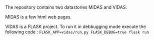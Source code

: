 The repository contains two datastories MIDAS and VIDAS.

MIDAS is a few html web pages.

VIDAS is a FLASK project. To run it in debbugging mode execute the following code : ```FLASK_APP=vidas/run.py FLASK_DEBUG=true flask run```
